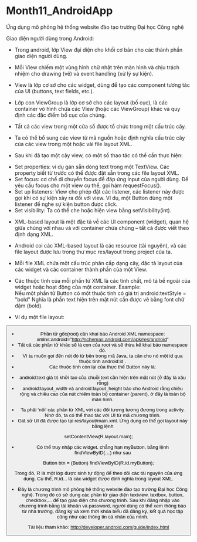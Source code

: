 Month11_AndroidApp
==================
Ứng dụng mô phỏng hệ thống website đào tạo trường Đại học Công nghệ

Giao diện người dùng trong Android:

- Trong android, lớp View đại diện cho khối cơ bản cho các thành phần giao diện người dùng. 
- Mỗi View chiếm một vùng hình chữ nhật trên màn hình và chịu trách nhiệm cho drawing (vẽ) và event handling (xử lý sự kiện). 
- View là lớp cơ sở cho các widget, dùng để tạo các component tương tác của UI (buttons, text fields, etc.). 
- Lớp con ViewGroup là lớp cơ sở cho các layout (bố cục), là các container vô hình chứa các View (hoặc các ViewGroup) khác và quy định các đặc điểm bố cục của chúng.

- Tất cả các view trong một cửa sổ được tổ chức trong một cấu trúc cây. 
- Ta có thể bổ sung các view từ mã nguồn hoặc định nghĩa cấu trúc cây của các view trong một hoặc vài file layout XML. 
- Sau khi đã tạo một cây view, có một số thao tác có thể cần thực hiện: 
 + Set properties: ví dụ gán sẵn dòng text trong một TextView. Các property biết từ trước có thể được đặt sẵn trong các file layout XML.
 + Set focus: cơ chế di chuyển focus để đáp ứng input của người dùng. Để yêu cầu focus cho một view cụ thể, gọi hàm requestFocus().
 + Set up listeners: View cho phép đặt các listener, các listener này được gọi khi có sự kiện xảy ra đối với view. Ví dụ, một Button dùng một listener để nghe sự kiện button được click.
 + Set visibility: Ta có thể che hoặc hiện view bằng setVisibility(int).

- XML-based layout là một đặc tả về các UI component (widget), quan hệ giữa chúng với nhau và với container chứa chúng – tất cả được viết theo định dạng XML.
- Android coi các XML-based layout là các resource (tài nguyên), và các file layout được lưu trong thư mục res/layout trong project của ta.

- Mỗi file XML chứa một cấu trúc phân cấp dạng cây, đặc tả layout của các widget và các container thành phần của một View. 
- Các thuộc tính của mỗi phần tử XML là các tính chất, mô tả bề ngoài của widget hoặc hoạt động của một container. 
Example:  
Nếu một phần tử Button có một thuộc tính có giá trị
	android:textStyle = "bold"
Nghĩa là phần text hiện trên mặt nút cần được vẽ bằng font chữ đậm (bold).

- Ví dụ một file layout:
<?xml version="1.0" encoding="utf-8"?>
<Button xmlns:android="http://schemas.android.com/apk/res/android"
   android:id="@+id/myButton"
   android:text=""
   android:layout_width="fill_parent"
   android:layout_height="fill_parent"
/>

- Phần tử gốc(root) cần khai báo Android XML namespace:
	xmlns:android="http://schemas.android.com/apk/res/android"
- Tất cả các phần tử khác sẽ là con của root và sẽ thừa kế khai báo namespace đó.
- Vì ta muốn gọi đến nút đó từ bên trong mã Java, ta cần cho nó một id qua thuộc tính android:id .
- Các thuộc tính còn lại của thực thể Button này là:
 + android:text giá trị khởi tạo của chuỗi text cần hiện trên mặt nút (ở đây là xâu rỗng)
 + android:layout_width và android:layout_height báo cho Android rằng chiều rộng và chiều cao của nút chiếm toàn bộ container (parent), ở đây là toàn bộ màn hình.
  - Ta phải ‘nối’ các phần từ XML với các đối tượng tương đương trong activity. Nhờ đó, ta có thể thao tác với UI từ mã chương trình.
- Giả sử UI đã được tạo tại res/layout/main.xml. Ứng dụng có thể gọi layout này bằng lệnh

setContentView(R.layout.main);

- Có thể truy nhập các widget, chẳng hạn myButton, bằng lệnh findViewByID(…) như sau

Button btn = (Button) findViewByID(R.id.myButton);

Trong đó, R là một lớp được sinh tự động để theo dõi các tài nguyên của ứng dụng. Cụ thể, R.id... là các widget được định nghĩa trong layout XML.


- Đây là chương trình mô phỏng hệ thống website đào tạo trường Đại học Công nghệ.
Trong đó có sử dụng các phần tử giao diện textview, textbox, button, checkbox,... để tạo giao diện cho chương trình. Sau khi đăng nhập vào chương trình bằng tài khoản và password, người dùng có thể xem thông báo từ nhà trường, đăng ký và xem thời khóa biểu đã đăng ký, kết quả học tập cũng như các thông tin cá nhân của mình.

Tài liệu tham khảo: http://developer.android.com/guide/index.html
